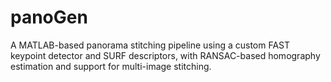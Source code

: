 # panoGen
A MATLAB-based panorama stitching pipeline using a custom FAST keypoint detector and SURF descriptors, with RANSAC-based homography estimation and support for multi-image stitching.
